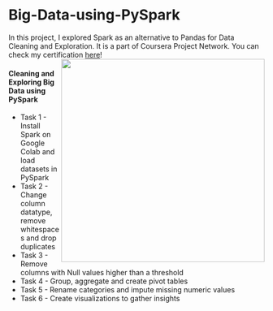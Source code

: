 # Big-Data-using-PySpark
In this project, I explored Spark as an alternative to Pandas for Data Cleaning and Exploration.
It is a part of Coursera Project Network. You can check my certification [here](https://coursera.org/share/5cd6de69e758c6f6be03ddea651dcc33)!
<img align='right' src="https://github.com/ShambhaviCodes/Big-Data-using-PySpark/blob/main/0001.jpg" width="400">

#### Cleaning and Exploring Big Data using PySpark
- Task 1 - Install Spark on Google Colab and load datasets in PySpark
- Task 2 - Change column datatype, remove whitespaces and drop duplicates
- Task 3 - Remove columns with Null values higher than a threshold
- Task 4 - Group, aggregate and create pivot tables
- Task 5 - Rename categories and impute missing numeric values
- Task 6 - Create visualizations to gather insights
